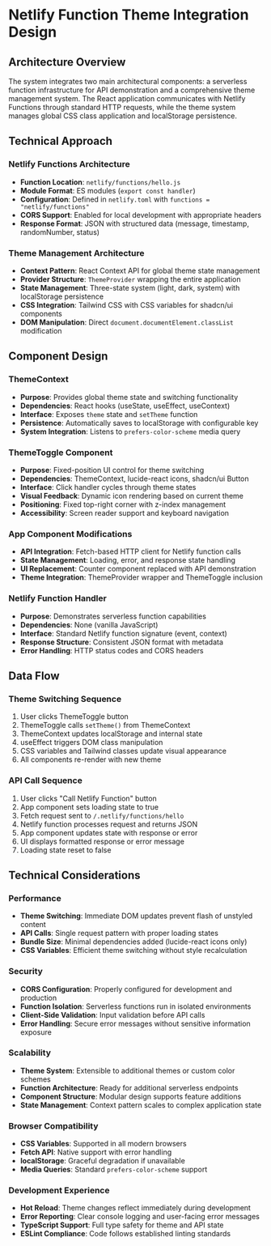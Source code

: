 # Netlify Function Theme Integration Design

## Architecture Overview
The system integrates two main architectural components: a serverless function infrastructure for API demonstration and a comprehensive theme management system. The React application communicates with Netlify Functions through standard HTTP requests, while the theme system manages global CSS class application and localStorage persistence.

## Technical Approach

### Netlify Functions Architecture
- **Function Location**: `netlify/functions/hello.js`
- **Module Format**: ES modules (`export const handler`)
- **Configuration**: Defined in `netlify.toml` with `functions = "netlify/functions"`
- **CORS Support**: Enabled for local development with appropriate headers
- **Response Format**: JSON with structured data (message, timestamp, randomNumber, status)

### Theme Management Architecture
- **Context Pattern**: React Context API for global theme state management
- **Provider Structure**: `ThemeProvider` wrapping the entire application
- **State Management**: Three-state system (light, dark, system) with localStorage persistence
- **CSS Integration**: Tailwind CSS with CSS variables for shadcn/ui components
- **DOM Manipulation**: Direct `document.documentElement.classList` modification

## Component Design

### ThemeContext
- **Purpose**: Provides global theme state and switching functionality
- **Dependencies**: React hooks (useState, useEffect, useContext)
- **Interface**: Exposes `theme` state and `setTheme` function
- **Persistence**: Automatically saves to localStorage with configurable key
- **System Integration**: Listens to `prefers-color-scheme` media query

### ThemeToggle Component
- **Purpose**: Fixed-position UI control for theme switching
- **Dependencies**: ThemeContext, lucide-react icons, shadcn/ui Button
- **Interface**: Click handler cycles through theme states
- **Visual Feedback**: Dynamic icon rendering based on current theme
- **Positioning**: Fixed top-right corner with z-index management
- **Accessibility**: Screen reader support and keyboard navigation

### App Component Modifications
- **API Integration**: Fetch-based HTTP client for Netlify function calls
- **State Management**: Loading, error, and response state handling
- **UI Replacement**: Counter component replaced with API demonstration
- **Theme Integration**: ThemeProvider wrapper and ThemeToggle inclusion

### Netlify Function Handler
- **Purpose**: Demonstrates serverless function capabilities
- **Dependencies**: None (vanilla JavaScript)
- **Interface**: Standard Netlify function signature (event, context)
- **Response Structure**: Consistent JSON format with metadata
- **Error Handling**: HTTP status codes and CORS headers

## Data Flow

### Theme Switching Sequence
1. User clicks ThemeToggle button
2. ThemeToggle calls `setTheme()` from ThemeContext
3. ThemeContext updates localStorage and internal state
4. useEffect triggers DOM class manipulation
5. CSS variables and Tailwind classes update visual appearance
6. All components re-render with new theme

### API Call Sequence
1. User clicks "Call Netlify Function" button
2. App component sets loading state to true
3. Fetch request sent to `/.netlify/functions/hello`
4. Netlify function processes request and returns JSON
5. App component updates state with response or error
6. UI displays formatted response or error message
7. Loading state reset to false

## Technical Considerations

### Performance
- **Theme Switching**: Immediate DOM updates prevent flash of unstyled content
- **API Calls**: Single request pattern with proper loading states
- **Bundle Size**: Minimal dependencies added (lucide-react icons only)
- **CSS Variables**: Efficient theme switching without style recalculation

### Security
- **CORS Configuration**: Properly configured for development and production
- **Function Isolation**: Serverless functions run in isolated environments
- **Client-Side Validation**: Input validation before API calls
- **Error Handling**: Secure error messages without sensitive information exposure

### Scalability
- **Theme System**: Extensible to additional themes or custom color schemes
- **Function Architecture**: Ready for additional serverless endpoints
- **Component Structure**: Modular design supports feature additions
- **State Management**: Context pattern scales to complex application state

### Browser Compatibility
- **CSS Variables**: Supported in all modern browsers
- **Fetch API**: Native support with error handling
- **localStorage**: Graceful degradation if unavailable
- **Media Queries**: Standard `prefers-color-scheme` support

### Development Experience
- **Hot Reload**: Theme changes reflect immediately during development
- **Error Reporting**: Clear console logging and user-facing error messages
- **TypeScript Support**: Full type safety for theme and API state
- **ESLint Compliance**: Code follows established linting standards
